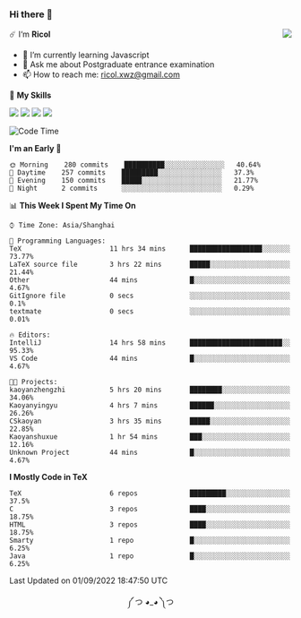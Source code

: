 ### Hi there 👋

<a href="#">
  <img align="right" src="https://github-readme-stats.vercel.app/api?username=Ricolxwz&count_private=true&show_icons=true&theme=prussian" />
</a>

☄️ I‘m **Ricol**

- 🌱 I’m currently learning Javascript
- 💬 Ask me about Postgraduate entrance examination
- 📫 How to reach me: ricol.xwz@gmail.com

🌟 **My Skills**

![](https://img.shields.io/badge/-Git-000000?style=flat-square&logo=git&logoColor=fff)
![](https://img.shields.io/badge/-C-3e74a2?style=flat-square&logo=C&logoColor=fff)
![](https://img.shields.io/badge/-Python-4fc08d?style=flat-square&logo=python&logoColor=fff)
![](https://img.shields.io/badge/-java-ffa500?style=flat-square&logo=java&logoColor=fff)

<!--START_SECTION:waka-->
![Code Time](http://img.shields.io/badge/Code%20Time-287%20hrs%2053%20mins-blue)

**I'm an Early 🐤** 

```text
🌞 Morning    280 commits    ██████████░░░░░░░░░░░░░░░   40.64% 
🌆 Daytime    257 commits    █████████░░░░░░░░░░░░░░░░   37.3% 
🌃 Evening    150 commits    █████░░░░░░░░░░░░░░░░░░░░   21.77% 
🌙 Night      2 commits      ░░░░░░░░░░░░░░░░░░░░░░░░░   0.29%

```


📊 **This Week I Spent My Time On** 

```text
⌚︎ Time Zone: Asia/Shanghai

💬 Programming Languages: 
TeX                      11 hrs 34 mins      ██████████████████░░░░░░░   73.77% 
LaTeX source file        3 hrs 22 mins       █████░░░░░░░░░░░░░░░░░░░░   21.44% 
Other                    44 mins             █░░░░░░░░░░░░░░░░░░░░░░░░   4.67% 
GitIgnore file           0 secs              ░░░░░░░░░░░░░░░░░░░░░░░░░   0.1% 
textmate                 0 secs              ░░░░░░░░░░░░░░░░░░░░░░░░░   0.01%

🔥 Editors: 
IntelliJ                 14 hrs 58 mins      ███████████████████████░░   95.33% 
VS Code                  44 mins             █░░░░░░░░░░░░░░░░░░░░░░░░   4.67%

🐱‍💻 Projects: 
kaoyanzhengzhi           5 hrs 20 mins       ████████░░░░░░░░░░░░░░░░░   34.06% 
Kaoyanyingyu             4 hrs 7 mins        ██████░░░░░░░░░░░░░░░░░░░   26.26% 
CSkaoyan                 3 hrs 35 mins       █████░░░░░░░░░░░░░░░░░░░░   22.85% 
Kaoyanshuxue             1 hr 54 mins        ███░░░░░░░░░░░░░░░░░░░░░░   12.16% 
Unknown Project          44 mins             █░░░░░░░░░░░░░░░░░░░░░░░░   4.67%

```

**I Mostly Code in TeX** 

```text
TeX                      6 repos             █████████░░░░░░░░░░░░░░░░   37.5% 
C                        3 repos             ████░░░░░░░░░░░░░░░░░░░░░   18.75% 
HTML                     3 repos             ████░░░░░░░░░░░░░░░░░░░░░   18.75% 
Smarty                   1 repo              █░░░░░░░░░░░░░░░░░░░░░░░░   6.25% 
Java                     1 repo              █░░░░░░░░░░░░░░░░░░░░░░░░   6.25%

```



 Last Updated on 01/09/2022 18:47:50 UTC
<!--END_SECTION:waka-->

<div align="center">
༼ つ ◕_◕ ༽つ
</div>
